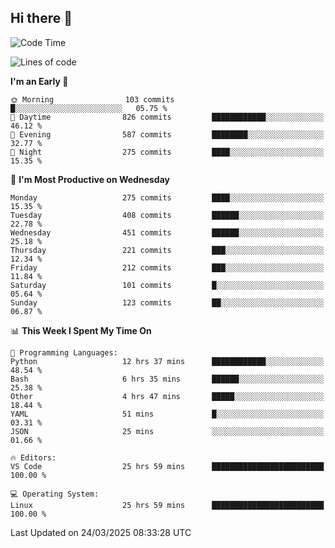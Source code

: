 ## Hi there 👋

<!--
**Wangmerlyn/Wangmerlyn** is a ✨ _special_ ✨ repository because its `README.md` (this file) appears on your GitHub profile.

Here are some ideas to get you started:

- 🔭 I’m currently working on ...
- 🌱 I’m currently learning ...
- 👯 I’m looking to collaborate on ...
- 🤔 I’m looking for help with ...
- 💬 Ask me about ...
- 📫 How to reach me: ...
- 😄 Pronouns: ...
- ⚡ Fun fact: ...
-->
<!--START_SECTION:waka-->
![Code Time](http://img.shields.io/badge/Code%20Time-110%20hrs%2053%20mins-blue)

![Lines of code](https://img.shields.io/badge/From%20Hello%20World%20I%27ve%20Written-8.9%20million%20lines%20of%20code-blue)

**I'm an Early 🐤** 

```text
🌞 Morning                103 commits         █░░░░░░░░░░░░░░░░░░░░░░░░   05.75 % 
🌆 Daytime                826 commits         ████████████░░░░░░░░░░░░░   46.12 % 
🌃 Evening                587 commits         ████████░░░░░░░░░░░░░░░░░   32.77 % 
🌙 Night                  275 commits         ████░░░░░░░░░░░░░░░░░░░░░   15.35 % 
```
📅 **I'm Most Productive on Wednesday** 

```text
Monday                   275 commits         ████░░░░░░░░░░░░░░░░░░░░░   15.35 % 
Tuesday                  408 commits         ██████░░░░░░░░░░░░░░░░░░░   22.78 % 
Wednesday                451 commits         ██████░░░░░░░░░░░░░░░░░░░   25.18 % 
Thursday                 221 commits         ███░░░░░░░░░░░░░░░░░░░░░░   12.34 % 
Friday                   212 commits         ███░░░░░░░░░░░░░░░░░░░░░░   11.84 % 
Saturday                 101 commits         █░░░░░░░░░░░░░░░░░░░░░░░░   05.64 % 
Sunday                   123 commits         ██░░░░░░░░░░░░░░░░░░░░░░░   06.87 % 
```


📊 **This Week I Spent My Time On** 

```text
💬 Programming Languages: 
Python                   12 hrs 37 mins      ████████████░░░░░░░░░░░░░   48.54 % 
Bash                     6 hrs 35 mins       ██████░░░░░░░░░░░░░░░░░░░   25.38 % 
Other                    4 hrs 47 mins       █████░░░░░░░░░░░░░░░░░░░░   18.44 % 
YAML                     51 mins             █░░░░░░░░░░░░░░░░░░░░░░░░   03.31 % 
JSON                     25 mins             ░░░░░░░░░░░░░░░░░░░░░░░░░   01.66 % 

🔥 Editors: 
VS Code                  25 hrs 59 mins      █████████████████████████   100.00 % 

💻 Operating System: 
Linux                    25 hrs 59 mins      █████████████████████████   100.00 % 
```


 Last Updated on 24/03/2025 08:33:28 UTC
<!--END_SECTION:waka-->
